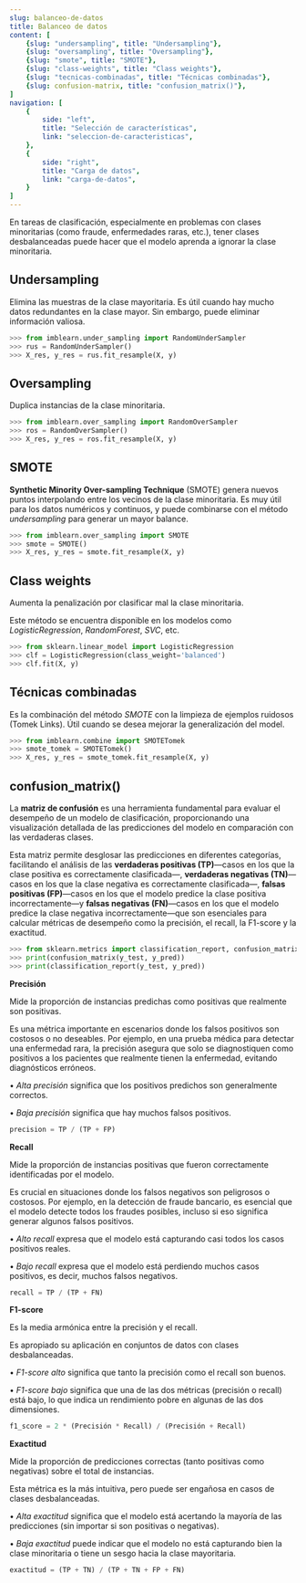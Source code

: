 ```yaml
---
slug: balanceo-de-datos
title: Balanceo de datos
content: [
	{slug: "undersampling", title: "Undersampling"},
	{slug: "oversampling", title: "Oversampling"},
	{slug: "smote", title: "SMOTE"},
	{slug: "class-weights", title: "Class weights"},
	{slug: "tecnicas-combinadas", title: "Técnicas combinadas"},
	{slug: confusion-matrix, title: "confusion_matrix()"},
]
navigation: [
	{
		side: "left",
		title: "Selección de características",
		link: "seleccion-de-caracteristicas",
	},
	{
		side: "right",
		title: "Carga de datos",
		link: "carga-de-datos",
	}
]
---
```


En tareas de clasificación, especialmente en problemas con clases minoritarias (como fraude, enfermedades raras, etc.), tener clases desbalanceadas puede hacer que el modelo aprenda a ignorar la clase minoritaria.

## Undersampling

Elimina las muestras de la clase mayoritaria. Es útil cuando hay mucho datos redundantes en la clase mayor. Sin embargo, puede eliminar información valiosa.

```python
>>> from imblearn.under_sampling import RandomUnderSampler
>>> rus = RandomUnderSampler()
>>> X_res, y_res = rus.fit_resample(X, y)
```

## Oversampling

Duplica instancias de la clase minoritaria.

```python
>>> from imblearn.over_sampling import RandomOverSampler
>>> ros = RandomOverSampler()
>>> X_res, y_res = ros.fit_resample(X, y)
```

## SMOTE

**Synthetic Minority Over-sampling Technique** (SMOTE) genera nuevos puntos interpolando entre los vecinos de la clase minoritaria. Es muy útil para los datos numéricos y continuos, y puede combinarse con el método _undersampling_ para generar un mayor balance.

```python
>>> from imblearn.over_sampling import SMOTE
>>> smote = SMOTE()
>>> X_res, y_res = smote.fit_resample(X, y)
```

## Class weights

Aumenta la penalización por clasificar mal la clase minoritaria.

Este método se encuentra disponible en los modelos como _LogisticRegression_, _RandomForest_, _SVC_, etc.

```python
>>> from sklearn.linear_model import LogisticRegression
>>> clf = LogisticRegression(class_weight='balanced')
>>> clf.fit(X, y)
```

## Técnicas combinadas

Es la combinación del método _SMOTE_ con la limpieza de ejemplos ruidosos (Tomek Links). Útil cuando se desea mejorar la generalización del model.

```python
>>> from imblearn.combine import SMOTETomek
>>> smote_tomek = SMOTETomek()
>>> X_res, y_res = smote_tomek.fit_resample(X, y)
```

## confusion_matrix()

La **matriz de confusión** es una herramienta fundamental para evaluar el desempeño de un modelo de clasificación, proporcionando una visualización detallada de las predicciones del modelo en comparación con las verdaderas clases.

Esta matriz permite desglosar las predicciones en diferentes categorías, facilitando el análisis de las **verdaderas positivas (TP)**—casos en los que la clase positiva es correctamente clasificada—, **verdaderas negativas (TN)**—casos en los que la clase negativa es correctamente clasificada—, **falsas positivas (FP)**—casos en los que el modelo predice la clase positiva incorrectamente—y **falsas negativas (FN)**—casos en los que el modelo predice la clase negativa incorrectamente—que son esenciales para calcular métricas de desempeño como la precisión, el recall, la F1-score y la exactitud.


```python
>>> from sklearn.metrics import classification_report, confusion_matrix
>>> print(confusion_matrix(y_test, y_pred))
>>> print(classification_report(y_test, y_pred))
```

**Precisión** 

Mide la proporción de instancias predichas como positivas que realmente son positivas.

Es una métrica importante en escenarios donde los falsos positivos son costosos o no deseables. Por ejemplo, en una prueba médica para detectar una enfermedad rara, la precisión asegura que solo se diagnostiquen como positivos a los pacientes que realmente tienen la enfermedad, evitando diagnósticos erróneos.

• _Alta precisión_ significa que los positivos predichos son generalmente correctos.

• _Baja precisión_ significa que hay muchos falsos positivos.

```python
precision = TP / (TP + FP)
```

**Recall** 

Mide la proporción de instancias positivas que fueron correctamente identificadas por el modelo.

Es crucial en situaciones donde los falsos negativos son peligrosos o costosos. Por ejemplo, en la detección de fraude bancario, es esencial que el modelo detecte todos los fraudes posibles, incluso si eso significa generar algunos falsos positivos.

• _Alto recall_ expresa que el modelo está capturando casi todos los casos positivos reales.

• _Bajo recall_ expresa que el modelo está perdiendo muchos casos positivos, es decir, muchos falsos negativos.

```python
recall = TP / (TP + FN)
```

**F1-score** 

Es la media armónica entre la precisión y el recall.

Es apropiado su aplicación en conjuntos de datos con clases desbalanceadas.

• _F1-score alto_ significa que tanto la precisión como el recall son buenos.

• _F1-score bajo_ significa que una de las dos métricas (precisión o recall) está bajo, lo que indica un rendimiento pobre en algunas de las dos dimensiones.

```python
f1_score = 2 * (Precisión * Recall) / (Precisión + Recall)
```

**Exactitud** 

Mide la proporción de predicciones correctas (tanto positivas como negativas) sobre el total de instancias.

Esta métrica es la más intuitiva, pero puede ser engañosa en casos de clases desbalanceadas.

• _Alta exactitud_ significa que el modelo está acertando la mayoría de las predicciones (sin importar si son positivas o negativas).

• _Baja exactitud_ puede indicar que el modelo no está capturando bien la clase minoritaria o tiene un sesgo hacia la clase mayoritaria.

```python
exactitud = (TP + TN) / (TP + TN + FP + FN)
```